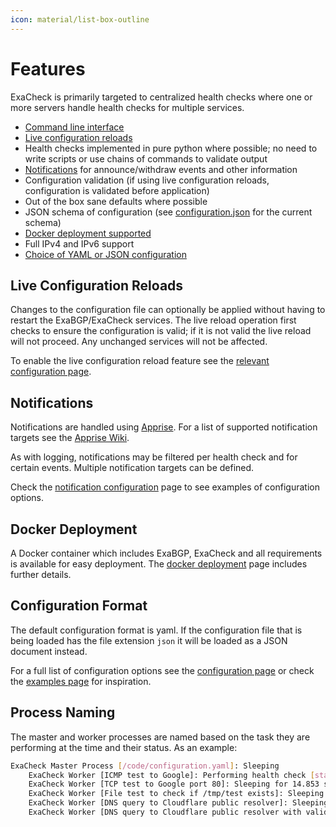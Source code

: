 ```yaml
---
icon: material/list-box-outline
---
```


# Features

ExaCheck is primarily targeted to centralized health checks where one or more servers handle health checks for multiple services.

- [Command line interface][ExaCheck Feature - CLI]
- [Live configuration reloads](#live-configuration-reloads)
- Health checks implemented in pure python where possible; no need to write scripts or use chains of commands to validate output
- [Notifications](#notifications) for announce/withdraw events and other information
- Configuration validation (if using live configuration reloads, configuration is validated before application)
- Out of the box sane defaults where possible
- JSON schema of configuration (see [configuration.json][ExaCheck Configuration Schema] for the current schema)
- [Docker deployment supported][ExaCheck Docker Deployment]
- Full IPv4 and IPv6 support
- [Choice of YAML or JSON configuration](#configuration-format)

## Live Configuration Reloads

Changes to the configuration file can optionally be applied without having to restart the ExaBGP/ExaCheck services. The live reload operation first checks to ensure the configuration is valid; if it is not valid the live reload will not proceed. Any unchanged services will not be affected.

To enable the live configuration reload feature see the [relevant configuration page][ExaCheck Configuration - Live Reload].

## Notifications

Notifications are handled using [Apprise][Apprise - GitHub]. For a list of supported notification targets see the [Apprise Wiki][Apprise - Wiki].

As with logging, notifications may be filtered per health check and for certain events. Multiple notification targets can be defined.

Check the [notification configuration][ExaCheck Configuration - Notifications] page to see examples of configuration options.

## Docker Deployment

A Docker container which includes ExaBGP, ExaCheck and all requirements is available for easy deployment. The [docker deployment][ExaCheck Docker Deployment] page includes further details.

## Configuration Format

The default configuration format is yaml. If the configuration file that is being loaded has the file extension `json` it will be loaded as a JSON document instead.

For a full list of configuration options see the [configuration page][ExaCheck Configuration] or check the [examples page][ExaCheck Examples] for inspiration.

## Process Naming

The master and worker processes are named based on the task they are performing at the time and their status. As an example:

```bash
ExaCheck Master Process [/code/configuration.yaml]: Sleeping
    ExaCheck Worker [ICMP test to Google]: Performing health check [startup]
    ExaCheck Worker [TCP test to Google port 80]: Sleeping for 14.853 seconds [rising (1/3)]
    ExaCheck Worker [File test to check if /tmp/test exists]: Sleeping for 15.000 seconds [rising (1/3)]
    ExaCheck Worker [DNS query to Cloudflare public resolver]: Sleeping for 14.952 seconds [rising (1/3)]
    ExaCheck Worker [DNS query to Cloudflare public resolver with validation]: Sleeping for 14.946 seconds [rising (1/3)]
```

[ExaCheck Feature - CLI]: cli.md
[ExaCheck Configuration]: ../configuration/index.md
[ExaCheck Examples]: ../deployment/examples.md
[ExaCheck Configuration - Live Reload]: ../configuration/live-reload.md
[ExaCheck Configuration - Notifications]: ../configuration/notifications.md
[ExaCheck Configuration Schema]: https://raw.githubusercontent.com/exacheck/exacheck/main/schema.json
[ExaCheck Docker Deployment]: ../deployment/docker.md
[Apprise - GitHub]: https://github.com/caronc/apprise
[Apprise - Wiki]: https://github.com/caronc/apprise/wiki
